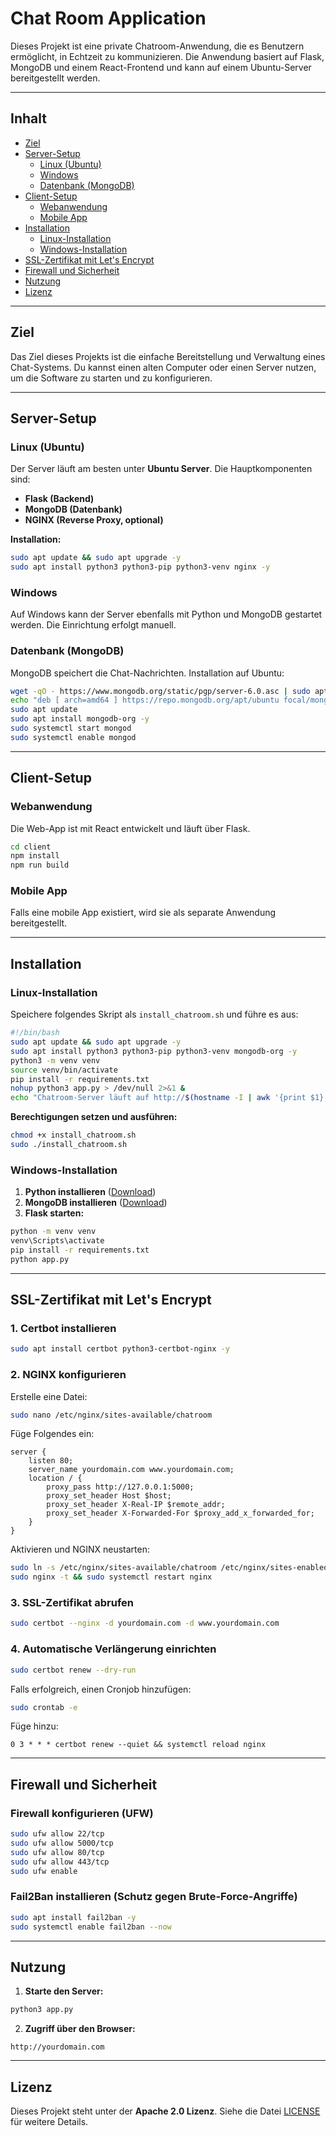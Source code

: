 # **Chat Room Application**

Dieses Projekt ist eine private Chatroom-Anwendung, die es Benutzern ermöglicht, in Echtzeit zu kommunizieren. Die Anwendung basiert auf Flask, MongoDB und einem React-Frontend und kann auf einem Ubuntu-Server bereitgestellt werden.

---

## **Inhalt**
- [Ziel](#ziel)
- [Server-Setup](#server-setup)
  - [Linux (Ubuntu)](#linux-ubuntu)
  - [Windows](#windows)
  - [Datenbank (MongoDB)](#datenbank-mongodb)
- [Client-Setup](#client-setup)
  - [Webanwendung](#webanwendung)
  - [Mobile App](#mobile-app)
- [Installation](#installation)
  - [Linux-Installation](#linux-installation)
  - [Windows-Installation](#windows-installation)
- [SSL-Zertifikat mit Let's Encrypt](#ssl-zertifikat-mit-lets-encrypt)
- [Firewall und Sicherheit](#firewall-und-sicherheit)
- [Nutzung](#nutzung)
- [Lizenz](#lizenz)

---

## **Ziel**

Das Ziel dieses Projekts ist die einfache Bereitstellung und Verwaltung eines Chat-Systems. Du kannst einen alten Computer oder einen Server nutzen, um die Software zu starten und zu konfigurieren.

---

## **Server-Setup**

### **Linux (Ubuntu)**

Der Server läuft am besten unter **Ubuntu Server**. Die Hauptkomponenten sind:
- **Flask (Backend)**
- **MongoDB (Datenbank)**
- **NGINX (Reverse Proxy, optional)**

**Installation:**
```bash
sudo apt update && sudo apt upgrade -y
sudo apt install python3 python3-pip python3-venv nginx -y
```

### **Windows**

Auf Windows kann der Server ebenfalls mit Python und MongoDB gestartet werden. Die Einrichtung erfolgt manuell.

### **Datenbank (MongoDB)**

MongoDB speichert die Chat-Nachrichten. Installation auf Ubuntu:
```bash
wget -qO - https://www.mongodb.org/static/pgp/server-6.0.asc | sudo apt-key add -
echo "deb [ arch=amd64 ] https://repo.mongodb.org/apt/ubuntu focal/mongodb-org/6.0 multiverse" | sudo tee /etc/apt/sources.list.d/mongodb-org-6.0.list
sudo apt update
sudo apt install mongodb-org -y
sudo systemctl start mongod
sudo systemctl enable mongod
```

---

## **Client-Setup**

### **Webanwendung**

Die Web-App ist mit React entwickelt und läuft über Flask.
```bash
cd client
npm install
npm run build
```

### **Mobile App**

Falls eine mobile App existiert, wird sie als separate Anwendung bereitgestellt.

---

## **Installation**

### **Linux-Installation**
Speichere folgendes Skript als `install_chatroom.sh` und führe es aus:
```bash
#!/bin/bash
sudo apt update && sudo apt upgrade -y
sudo apt install python3 python3-pip python3-venv mongodb-org -y
python3 -m venv venv
source venv/bin/activate
pip install -r requirements.txt
nohup python3 app.py > /dev/null 2>&1 &
echo "Chatroom-Server läuft auf http://$(hostname -I | awk '{print $1}'):5000"
```
**Berechtigungen setzen und ausführen:**
```bash
chmod +x install_chatroom.sh
sudo ./install_chatroom.sh
```

### **Windows-Installation**
1. **Python installieren** ([Download](https://www.python.org/downloads/))
2. **MongoDB installieren** ([Download](https://www.mongodb.com/try/download/community))
3. **Flask starten:**
```bash
python -m venv venv
venv\Scripts\activate
pip install -r requirements.txt
python app.py
```

---

## **SSL-Zertifikat mit Let's Encrypt**

### **1. Certbot installieren**
```bash
sudo apt install certbot python3-certbot-nginx -y
```

### **2. NGINX konfigurieren**
Erstelle eine Datei:
```bash
sudo nano /etc/nginx/sites-available/chatroom
```
Füge Folgendes ein:
```nginx
server {
    listen 80;
    server_name yourdomain.com www.yourdomain.com;
    location / {
        proxy_pass http://127.0.0.1:5000;
        proxy_set_header Host $host;
        proxy_set_header X-Real-IP $remote_addr;
        proxy_set_header X-Forwarded-For $proxy_add_x_forwarded_for;
    }
}
```
Aktivieren und NGINX neustarten:
```bash
sudo ln -s /etc/nginx/sites-available/chatroom /etc/nginx/sites-enabled/
sudo nginx -t && sudo systemctl restart nginx
```

### **3. SSL-Zertifikat abrufen**
```bash
sudo certbot --nginx -d yourdomain.com -d www.yourdomain.com
```

### **4. Automatische Verlängerung einrichten**
```bash
sudo certbot renew --dry-run
```
Falls erfolgreich, einen Cronjob hinzufügen:
```bash
sudo crontab -e
```
Füge hinzu:
```
0 3 * * * certbot renew --quiet && systemctl reload nginx
```

---

## **Firewall und Sicherheit**

### **Firewall konfigurieren (UFW)**
```bash
sudo ufw allow 22/tcp
sudo ufw allow 5000/tcp
sudo ufw allow 80/tcp
sudo ufw allow 443/tcp
sudo ufw enable
```

### **Fail2Ban installieren** (Schutz gegen Brute-Force-Angriffe)
```bash
sudo apt install fail2ban -y
sudo systemctl enable fail2ban --now
```

---

## **Nutzung**

1. **Starte den Server:**
```bash
python3 app.py
```
2. **Zugriff über den Browser:**
```
http://yourdomain.com
```

---

## **Lizenz**

Dieses Projekt steht unter der **Apache 2.0 Lizenz**. Siehe die Datei [LICENSE](LICENSE) für weitere Details.

